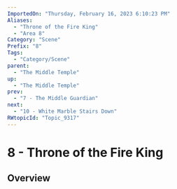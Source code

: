 ```yaml
---
ImportedOn: "Thursday, February 16, 2023 6:10:23 PM"
Aliases:
  - "Throne of the Fire King"
  - "Area 8"
Category: "Scene"
Prefix: "8"
Tags:
  - "Category/Scene"
parent:
  - "The Middle Temple"
up:
  - "The Middle Temple"
prev:
  - "7 - The Middle Guardian"
next:
  - "10 - White Marble Stairs Down"
RWtopicId: "Topic_9317"
---
```

# 8 - Throne of the Fire King
## Overview
